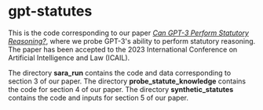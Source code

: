 # gpt-statutes
This is the code corresponding to our paper [*Can GPT-3 Perform Statutory Reasoning?*](
https://doi.org/10.48550/arXiv.2302.06100), where we probe GPT-3's ability to perform statutory reasoning.  The paper has been accepted to the 2023 International Conference on Artificial Intelligence and Law (ICAIL).

The directory **sara_run** contains the code and data corresponding to section 3 of our paper.  The directory **probe_statute_knowledge** contains the code for section 4 of our paper.  The directory **synthetic_statutes** contains the code and inputs for section 5 of our paper.
